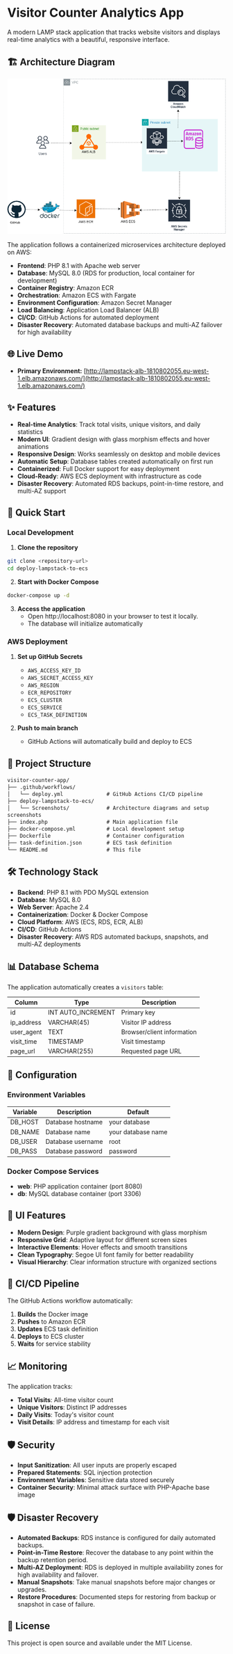 # Visitor Counter Analytics App

A modern LAMP stack application that tracks website visitors and displays real-time analytics with a beautiful, responsive interface.

## 🏗️ Architecture Diagram

![Architecture Diagram](ECS_DEPLOY.png)

The application follows a containerized microservices architecture deployed on AWS:

- **Frontend**: PHP 8.1 with Apache web server
- **Database**: MySQL 8.0 (RDS for production, local container for development)
- **Container Registry**: Amazon ECR
- **Orchestration**: Amazon ECS with Fargate
- **Environment Configuration**: Amazon Secret Manager
- **Load Balancing**: Application Load Balancer (ALB)
- **CI/CD**: GitHub Actions for automated deployment
- **Disaster Recovery**: Automated database backups and multi-AZ failover for high availability

## 🌐 Live Demo

- **Primary Environment:** [http://lampstack-alb-1810802055.eu-west-1.elb.amazonaws.com/](http://lampstack-alb-1810802055.eu-west-1.elb.amazonaws.com/)

## ✨ Features

- **Real-time Analytics**: Track total visits, unique visitors, and daily statistics
- **Modern UI**: Gradient design with glass morphism effects and hover animations
- **Responsive Design**: Works seamlessly on desktop and mobile devices
- **Automatic Setup**: Database tables created automatically on first run
- **Containerized**: Full Docker support for easy deployment
- **Cloud-Ready**: AWS ECS deployment with infrastructure as code
- **Disaster Recovery**: Automated RDS backups, point-in-time restore, and multi-AZ support

## 🚀 Quick Start

### Local Development

1. **Clone the repository**
```bash
git clone <repository-url>
cd deploy-lampstack-to-ecs

```

2. **Start with Docker Compose**
```bash
docker-compose up -d
```

3. **Access the application**
   - Open http://localhost:8080 in your browser to test it locally.
   - The database will initialize automatically

### AWS Deployment

1. **Set up GitHub Secrets**
   - `AWS_ACCESS_KEY_ID`
   - `AWS_SECRET_ACCESS_KEY`
   - `AWS_REGION`
   - `ECR_REPOSITORY`
   - `ECS_CLUSTER`
   - `ECS_SERVICE`
   - `ECS_TASK_DEFINITION`

2. **Push to main branch**
   - GitHub Actions will automatically build and deploy to ECS

## 📁 Project Structure

```
visitor-counter-app/
├── .github/workflows/
│   └── deploy.yml              # GitHub Actions CI/CD pipeline
├── deploy-lampstack-to-ecs/
│   └── Screenshots/            # Architecture diagrams and setup screenshots
├── index.php                   # Main application file
├── docker-compose.yml          # Local development setup
├── Dockerfile                  # Container configuration
├── task-definition.json        # ECS task definition
└── README.md                   # This file
```

## 🛠️ Technology Stack

- **Backend**: PHP 8.1 with PDO MySQL extension
- **Database**: MySQL 8.0
- **Web Server**: Apache 2.4
- **Containerization**: Docker & Docker Compose
- **Cloud Platform**: AWS (ECS, RDS, ECR, ALB)
- **CI/CD**: GitHub Actions
- **Disaster Recovery**: AWS RDS automated backups, snapshots, and multi-AZ deployments

## 📊 Database Schema

The application automatically creates a `visitors` table:

| Column      | Type             | Description                |
|-------------|------------------|----------------------------|
| id          | INT AUTO_INCREMENT | Primary key              |
| ip_address  | VARCHAR(45)      | Visitor IP address         |
| user_agent  | TEXT             | Browser/client information |
| visit_time  | TIMESTAMP        | Visit timestamp            |
| page_url    | VARCHAR(255)     | Requested page URL         |

## 🔧 Configuration

### Environment Variables

| Variable | Description         | Default            |
|----------|---------------------|--------------------|
| DB_HOST  | Database hostname   | your database      |
| DB_NAME  | Database name       | your database name |
| DB_USER  | Database username   | root               |
| DB_PASS  | Database password   | password           |

### Docker Compose Services

- **web**: PHP application container (port 8080)
- **db**: MySQL database container (port 3306)

## 🎨 UI Features

- **Modern Design**: Purple gradient background with glass morphism
- **Responsive Grid**: Adaptive layout for different screen sizes
- **Interactive Elements**: Hover effects and smooth transitions
- **Clean Typography**: Segoe UI font family for better readability
- **Visual Hierarchy**: Clear information structure with organized sections

## 🔄 CI/CD Pipeline

The GitHub Actions workflow automatically:

1. **Builds** the Docker image
2. **Pushes** to Amazon ECR
3. **Updates** ECS task definition
4. **Deploys** to ECS cluster
5. **Waits** for service stability

## 📈 Monitoring

The application tracks:
- **Total Visits**: All-time visitor count
- **Unique Visitors**: Distinct IP addresses
- **Daily Visits**: Today's visitor count
- **Visit Details**: IP address and timestamp for each visit

## 🛡️ Security

- **Input Sanitization**: All user inputs are properly escaped
- **Prepared Statements**: SQL injection protection
- **Environment Variables**: Sensitive data stored securely
- **Container Security**: Minimal attack surface with PHP-Apache base image

## 🛡️ Disaster Recovery

- **Automated Backups**: RDS instance is configured for daily automated backups.
- **Point-in-Time Restore**: Recover the database to any point within the backup retention period.
- **Multi-AZ Deployment**: RDS is deployed in multiple availability zones for high availability and failover.
- **Manual Snapshots**: Take manual snapshots before major changes or upgrades.
- **Restore Procedures**: Documented steps for restoring from backup or snapshot in case of failure.

## 📝 License

This project is open source and available under the MIT License.